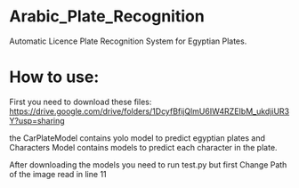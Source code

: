 # Arabic_Plate_Recognition
Automatic Licence Plate Recognition System for Egyptian Plates.

# How to use:
First you need to download these files: https://drive.google.com/drive/folders/1DcyfBfijQlmU6IW4RZEIbM_ukdjiUR3Y?usp=sharing

the CarPlateModel contains yolo model to predict egyptian plates and Characters Model contains models to predict each character in the plate.

After downloading the models you need to run test.py but first Change Path of the image read in line 11
